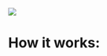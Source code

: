 <a href="https://codeclimate.com/github/SspablosS/project/maintainability"><img src="https://api.codeclimate.com/v1/badges/2ba142bc12109b4fdf59/maintainability" /></a>

<h1> How it works: </h1>
